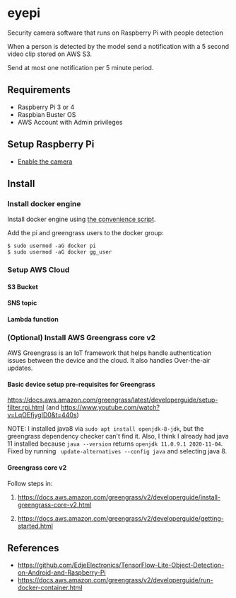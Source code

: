 # eyepi

Security camera software that runs on Raspberry Pi with people detection

When a person is detected by the model send a notification with a 5 second video clip stored on AWS S3.

Send at most one notification per 5 minute period.

## Requirements

* Raspberry Pi 3 or 4
* Raspbian Buster OS
* AWS Account with Admin privileges

## Setup Raspberry Pi

* [Enable the camera](https://www.raspberrypi.org/documentation/configuration/camera.md)

## Install


### Install docker engine

Install docker engine using [the convenience script](https://docs.docker.com/engine/install/debian/#install-using-the-convenience-script).

Add the pi and greengrass users to the docker group:

```
$ sudo usermod -aG docker pi
$ sudo usermod -aG docker gg_user
```

### Setup AWS Cloud

#### S3 Bucket

#### SNS topic

#### Lambda function

### (Optional) Install AWS Greengrass core v2

AWS Greengrass is an IoT framework that helps handle authentication issues between the device and the cloud.  It also handles Over-the-air updates.

#### Basic device setup pre-requisites for Greengrass

https://docs.aws.amazon.com/greengrass/latest/developerguide/setup-filter.rpi.html (and https://www.youtube.com/watch?v=LqOEfjygID0&t=440s)

NOTE: I installed java8 via `sudo apt install openjdk-8-jdk`, but the greengrass dependency checker can't find it.  Also, I think I already had java 11 installed because `java --version` returns `openjdk 11.0.9.1 2020-11-04`.  Fixed by running ` update-alternatives --config java` and selecting java 8.

#### Greengrass core v2

Follow steps in:

1. https://docs.aws.amazon.com/greengrass/v2/developerguide/install-greengrass-core-v2.html

1. https://docs.aws.amazon.com/greengrass/v2/developerguide/getting-started.html

## References

* https://github.com/EdjeElectronics/TensorFlow-Lite-Object-Detection-on-Android-and-Raspberry-Pi
* https://docs.aws.amazon.com/greengrass/v2/developerguide/run-docker-container.html
